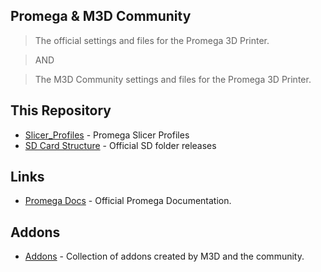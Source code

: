 
## Promega & M3D Community

> The official settings and files for the Promega 3D Printer.

> AND

> The M3D Community settings and files for the Promega 3D Printer.

## This Repository

* [Slicer_Profiles](https://github.com/PrintM3D/Promega/tree/devel/Slicer_Profiles) - Promega Slicer Profiles
* [SD Card Structure](https://github.com/PrintM3D/Promega/tree/devel/SD%20Card%20Structure) - Official SD folder releases

## Links
* [Promega Docs](http://promega.printm3d.com) - Official Promega Documentation. 

## Addons
* [Addons](https://github.com/PrintM3D/Promega/tree/devel/addons) - Collection of addons created by M3D and the community.
